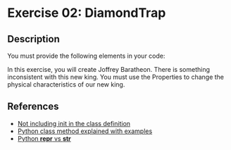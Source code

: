 # Exercise 02: DiamondTrap

## Description

You must provide the following elements in your code:

In this exercise, you will create Joffrey Baratheon.
There is something inconsistent with this new king.
You must use the Properties to change the physical characteristics of our new king.

## References

- [Not including init in the class definition](https://python-forum.io/thread-34797.html)
- [Python class method explained with examples](https://pynative.com/python-class-method/)
- [Python __repr__ vs __str__](https://realpython.com/python-repr-vs-str/)
